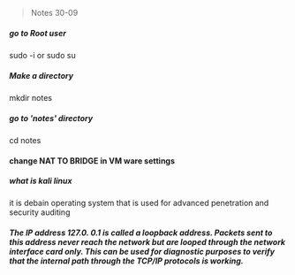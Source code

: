  >  Notes  30-09

#####   go to Root user
   sudo -i  or sudo su

#####  Make a directory 
   mkdir notes

#####  go to 'notes'  directory
  cd notes

#### change NAT TO BRIDGE in VM ware settings

##### what is kali linux
it is debain operating system that is used for advanced penetration and security auditing  


##### The IP address 127.0. 0.1 is called a loopback address. Packets sent to this address never reach the network but are looped through  the network interface card only. This can be used for diagnostic purposes to verify that the internal path through the TCP/IP protocols is working.
